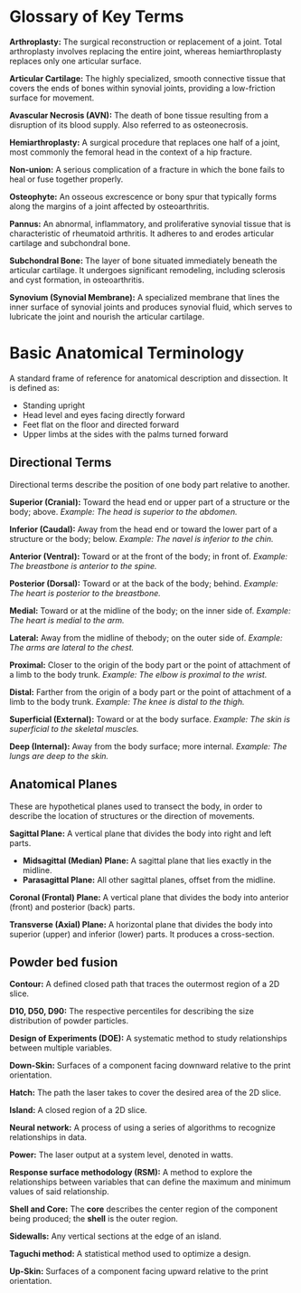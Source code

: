 # Glossary of Key Terms

**Arthroplasty:** The surgical reconstruction or replacement of a joint. Total arthroplasty involves replacing the entire joint, whereas hemiarthroplasty replaces only one articular surface.

**Articular Cartilage:** The highly specialized, smooth connective tissue that covers the ends of bones within synovial joints, providing a low-friction surface for movement.

**Avascular Necrosis (AVN):** The death of bone tissue resulting from a disruption of its blood supply. Also referred to as osteonecrosis.

**Hemiarthroplasty:** A surgical procedure that replaces one half of a joint, most commonly the femoral head in the context of a hip fracture.

**Non-union:** A serious complication of a fracture in which the bone fails to heal or fuse together properly.

**Osteophyte:** An osseous excrescence or bony spur that typically forms along the margins of a joint affected by osteoarthritis.

**Pannus:** An abnormal, inflammatory, and proliferative synovial tissue that is characteristic of rheumatoid arthritis. It adheres to and erodes articular cartilage and subchondral bone.

**Subchondral Bone:** The layer of bone situated immediately beneath the articular cartilage. It undergoes significant remodeling, including sclerosis and cyst formation, in osteoarthritis.

**Synovium (Synovial Membrane):** A specialized membrane that lines the inner surface of synovial joints and produces synovial fluid, which serves to lubricate the joint and nourish the articular cartilage.

# Basic Anatomical Terminology

A standard frame of reference for anatomical description and dissection. It is defined as:
* Standing upright
* Head level and eyes facing directly forward
* Feet flat on the floor and directed forward
* Upper limbs at the sides with the palms turned forward

## Directional Terms

Directional terms describe the position of one body part relative to another.

**Superior (Cranial):** Toward the head end or upper part of a structure or the body; above.
*Example: The head is superior to the abdomen.*

**Inferior (Caudal):** Away from the head end or toward the lower part of a structure or the body; below.
*Example: The navel is inferior to the chin.*

**Anterior (Ventral):** Toward or at the front of the body; in front of.
*Example: The breastbone is anterior to the spine.*

**Posterior (Dorsal):** Toward or at the back of the body; behind.
*Example: The heart is posterior to the breastbone.*

**Medial:** Toward or at the midline of the body; on the inner side of.
*Example: The heart is medial to the arm.*

**Lateral:** Away from the midline of thebody; on the outer side of.
*Example: The arms are lateral to the chest.*

**Proximal:** Closer to the origin of the body part or the point of attachment of a limb to the body trunk.
*Example: The elbow is proximal to the wrist.*

**Distal:** Farther from the origin of a body part or the point of attachment of a limb to the body trunk.
*Example: The knee is distal to the thigh.*

**Superficial (External):** Toward or at the body surface.
*Example: The skin is superficial to the skeletal muscles.*

**Deep (Internal):** Away from the body surface; more internal.
*Example: The lungs are deep to the skin.*


## Anatomical Planes

These are hypothetical planes used to transect the body, in order to describe the location of structures or the direction of movements.

**Sagittal Plane:** A vertical plane that divides the body into right and left parts.
* **Midsagittal (Median) Plane:** A sagittal plane that lies exactly in the midline.
* **Parasagittal Plane:** All other sagittal planes, offset from the midline.

**Coronal (Frontal) Plane:** A vertical plane that divides the body into anterior (front) and posterior (back) parts.

**Transverse (Axial) Plane:** A horizontal plane that divides the body into superior (upper) and inferior (lower) parts. It produces a cross-section.

## Powder bed fusion

**Contour:** A defined closed path that traces the outermost region of a 2D slice.

**D10, D50, D90:** The respective percentiles for describing the size distribution of powder particles.

**Design of Experiments (DOE):** A systematic method to study relationships between multiple variables.

**Down-Skin:** Surfaces of a component facing downward relative to the print orientation.

**Hatch:** The path the laser takes to cover the desired area of the 2D slice.

**Island:** A closed region of a 2D slice.

**Neural network:** A process of using a series of algorithms to recognize relationships in data.

**Power:** The laser output at a system level, denoted in watts.

**Response surface methodology (RSM):** A method to explore the relationships between variables that can define the maximum and minimum values of said relationship.

**Shell and Core:** The **core** describes the center region of the component being produced; the **shell** is the outer region.

**Sidewalls:** Any vertical sections at the edge of an island.

**Taguchi method:** A statistical method used to optimize a design.

**Up-Skin:** Surfaces of a component facing upward relative to the print orientation.